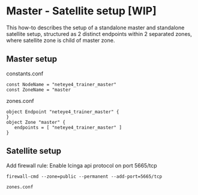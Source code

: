 # Master - Satellite setup [WIP]

This how-to describes the setup of a standalone master and standalone satellite setup, structured as 2 distinct endpoints within 2 separated zones, where satellite zone is child of master zone.


## Master setup

constants.conf
```
const NodeName = "neteye4_trainer_master"
const ZoneName = "master

```
zones.conf
```
object Endpoint "neteye4_trainer_master" {
}
object Zone "master" {
   endpoints = [ "neteye4_trainer_master" ]
}
```


## Satellite setup

Add firewall rule: Enable Icinga api protocol on port 5665/tcp  
```
firewall-cmd --zone=public --permanent --add-port=5665/tcp
```


```
zones.conf
```


